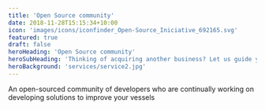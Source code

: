 ```yaml
---
title: 'Open Source community'
date: 2018-11-28T15:15:34+10:00
icon: 'images/icons/iconfinder_Open-Source_Iniciative_692165.svg'
featured: true
draft: false
heroHeading: 'Open Source community'
heroSubHeading: 'Thinking of acquiring another business? Let us guide you through the process.'
heroBackground: 'services/service2.jpg'
---
```


An open-sourced community of developers who are continually working on developing solutions to improve your vessels